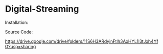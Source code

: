 # Digital-Streaming

Installation:

Source Code:



https://drive.google.com/drive/folders/11S6H3ARdyinFtlh3AxHYL1I3tJxh4YfG?usp=sharing



